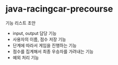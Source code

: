 # java-racingcar-precourse

기능 리스트 초안

- input, output 담당 기능
- 사용자의 이름, 점수 저장 기능
- 단계에 따라서 게임을 진행하는 기능
- 점수를 집계해서 최종 우승자를 가려내는 기능
- 예외 처리 기능